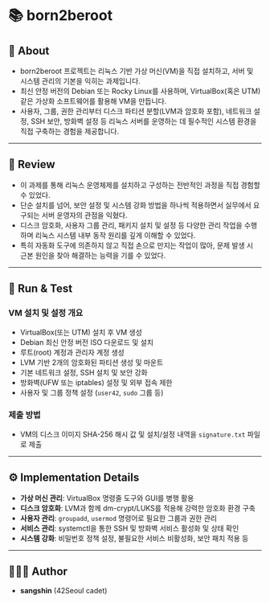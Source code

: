# 📚 born2beroot


## 📖 About
- born2beroot 프로젝트는 리눅스 기반 가상 머신(VM)을 직접 설치하고, 서버 및 시스템 관리의 기본을 익히는 과제입니다.  
- 최신 안정 버전의 Debian 또는 Rocky Linux를 사용하며, VirtualBox(혹은 UTM) 같은 가상화 소프트웨어를 활용해 VM을 만듭니다.  
- 사용자, 그룹, 권한 관리부터 디스크 파티션 분할(LVM과 암호화 포함), 네트워크 설정, SSH 보안, 방화벽 설정 등 리눅스 서버를 운영하는 데 필수적인 시스템 환경을 직접 구축하는 경험을 제공합니다.  

---

## 📝 Review
- 이 과제를 통해 리눅스 운영체제를 설치하고 구성하는 전반적인 과정을 직접 경험할 수 있었다.  
- 단순 설치를 넘어, 보안 설정 및 시스템 강화 방법을 하나씩 적용하면서 실무에서 요구되는 서버 운영자의 관점을 익혔다.  
- 디스크 암호화, 사용자 그룹 관리, 패키지 설치 및 설정 등 다양한 관리 작업을 수행하며 리눅스 시스템 내부 동작 원리를 깊게 이해할 수 있었다.  
- 특히 자동화 도구에 의존하지 않고 직접 손으로 만지는 작업이 많아, 문제 발생 시 근본 원인을 찾아 해결하는 능력을 기를 수 있었다.  

---

## 🏁 Run & Test
### VM 설치 및 설정 개요
- VirtualBox(또는 UTM) 설치 후 VM 생성  
- Debian 최신 안정 버전 ISO 다운로드 및 설치  
- 루트(root) 계정과 관리자 계정 생성  
- LVM 기반 2개의 암호화된 파티션 생성 및 마운트  
- 기본 네트워크 설정, SSH 설치 및 보안 강화  
- 방화벽(UFW 또는 iptables) 설정 및 외부 접속 제한  
- 사용자 및 그룹 정책 설정 (`user42`, `sudo` 그룹 등)  

### 제출 방법
- VM의 디스크 이미지 SHA-256 해시 값 및 설치/설정 내역을 `signature.txt` 파일로 제출  

---

## ⚙️ Implementation Details
- **가상 머신 관리**: VirtualBox 명령줄 도구와 GUI를 병행 활용  
- **디스크 암호화**: LVM과 함께 dm-crypt/LUKS를 적용해 강력한 암호화 환경 구축  
- **사용자 관리**: `groupadd`, `usermod` 명령어로 필요한 그룹과 권한 관리  
- **서비스 관리**: systemctl을 통한 SSH 및 방화벽 서비스 활성화 및 상태 확인  
- **시스템 강화**: 비밀번호 정책 설정, 불필요한 서비스 비활성화, 보안 패치 적용 등  

---

## 🧑🏻‍💻 Author
- **sangshin** (42Seoul cadet)  
